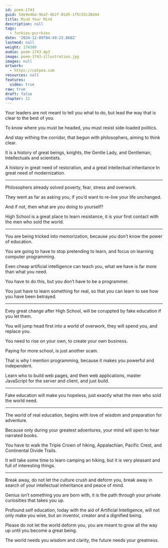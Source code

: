 ```yaml
---
id: poem-1743
guid: 5de9e46a-9ba7-4b2f-81d5-1f5c55c28d44
title: Mind Your Mind
description: null
tags:
  - furkies-purrkies
date: '2024-12-09T04:49:22.868Z'
lastmod: null
weight: 174300
audio: poem-1743.mp3
image: poem-1743-illustration.jpg
images: null
artwork:
  - https://catpea.com
resources: null
features:
  video: true
raw: true
draft: false
chapter: 12
---
```


Your leaders are not meant to tell you what to do,
but lead the way that is clear to the best of you.

To know where you must be headed,
you must resist side-loaded politics.

And stay withing the corridor,
that begun with philosophers, aiming to think clear.

It is a history of great beings, knights,
the Gentle Lady, and Gentleman, Intellectuals and scientists.

A history in great need of restoration,
and a great intellectual inheritance In great need of modernization.

---

Philosophers already solved poverty, fear,
stress and overwork.

They went as far as asking you,
if you’d want to re-live your life unchanged.

And if not,
then what are you doing to yourself?

High School is a great place to learn resistance,
it is your first contact with the men who sold the world.

---

You are being tricked into memorization,
because you don’t know the power of education.

You are going to have to stop pretending to learn,
and focus on learning computer programming.

Even cheap artificial intelligence can teach you,
what we have is far more than what you need.

You have to do this,
but you don’t have to be a programmer.

You just have to learn something for real,
so that you can learn to see how you have been betrayed.

---

Evey great change after High School,
will be coruppted by fake education if you let them.

You will jump head first into a world of overwork,
they will spend you, and replace you.

You need to rise on your own,
to create your own business.

Paying for more school,
is just another scam.

That is why I mention programming,
because it makes you powerful and independent.

Learn who to build web pages, and then web applications,
master JavaScript for the server and client, and just build.

---

Fake education will make you hopeless,
just exactly what the men who sold the world need.

---

The world of real education,
begins with love of wisdom and preparation for adventure.

Because only during your greatest adventures,
your mind will open to hear narrated books.

You have to walk the Triple Crown of hiking,
Appalachian, Pacific Crest, and Continental Divide Trails.

It will take some time to learn camping an hiking,
but it is very pleasant and full of interesting things.

---

Break away, do not let the culture crush and deform you,
break away in search of your intellectual inheritance and peace of mind.

Genius isn’t something you are born with,
it is the path through your private curiosities that takes you up.

Profound self education, today with the aid of Artificial Intelligence,
will not only make you wise, but an inventor, creator and a dignified being.

Please do not let the world deform you,
you are meant to grow all the way up until you become a great being.

The world needs you wisdom and clarity,
the future needs your greatness.
